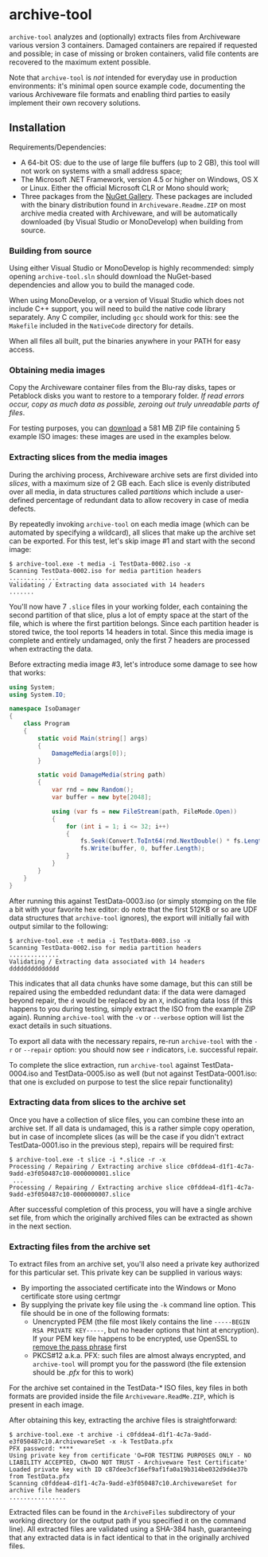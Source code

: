 archive-tool
============

`archive-tool` analyzes and (optionally) extracts files from Archiveware various version 3 containers. Damaged containers are repaired if requested and possible; in case of missing or broken containers, valid file contents are recovered to the maximum extent possible. 

Note that `archive-tool` is *not* intended for everyday use in production environments: it's minimal open source example code, documenting the various Archiveware file formats and enabling third parties to easily implement their own recovery solutions.

Installation
------------

Requirements/Dependencies:
* A 64-bit OS: due to the use of large file buffers (up to 2 GB), this tool will not work on systems with a small address space;
* The Microsoft .NET Framework, version 4.5 or higher on Windows, OS X or Linux. Either the official Microsoft CLR or Mono should work;
* Three packages from the [NuGet Gallery](https://www.nuget.org/). These packages are included with the binary distribution found in `Archiveware.Readme.ZIP` on most archive media created with Archiveware, and will be automatically downloaded (by Visual Studio or MonoDevelop) when building from source.

### Building from source

Using either Visual Studio or MonoDevelop is highly recommended: simply opening `archive-tool.sln` should download the NuGet-based dependencies and allow you to build the managed code.

When using MonoDevelop, or a version of Visual Studio which does not include C++ support, you will need to build the native code library separately. Any C compiler, including `gcc` should work for this: see the `Makefile` included in the `NativeCode` directory for details.   

When all files all built, put the binaries anywhere in your PATH for easy access.	

### Obtaining media images

Copy the Archiveware container files from the Blu-ray disks, tapes or Petablock disks you want to restore to a temporary folder. *If read errors occur, copy as much data as possible, zeroing out truly unreadable parts of files*.

For testing purposes, you can [download](https://global-disk.com/downloads/Archiveware/TestData.ZIP) a 581 MB ZIP file containing 5 example ISO images: these images are used in the examples below.

### Extracting slices from the media images

During the archiving process, Archiveware archive sets are first divided into *slices*, with a maximum size of 2 GB each. Each slice is evenly distributed over all media, in data structures called *partitions* which include a user-defined percentage of redundant data to allow recovery in case of media defects.

By repeatedly invoking `archive-tool` on each media image (which can be automated by specifying a wildcard), all slices that make up the archive set can be exported. For this test, let's skip image #1 and start with the second image:

~~~
$ archive-tool.exe -t media -i TestData-0002.iso -x
Scanning TestData-0002.iso for media partition headers
..............
Validating / Extracting data associated with 14 headers
.......
~~~

You'll now have 7 `.slice` files in your working folder, each containing the second partition of that slice, plus a lot of empty space at the start of the file, which is where the first partition belongs. Since each partition header is stored twice, the tool reports 14 headers in total. Since this media image is complete and entirely undamaged, only the first 7 headers are processed when extracting the data.

Before extracting media image #3, let's introduce some damage to see how that works:

~~~ csharp
using System;
using System.IO;

namespace IsoDamager
{
    class Program
    {
        static void Main(string[] args)
        {
            DamageMedia(args[0]);
        }

        static void DamageMedia(string path)
        {
            var rnd = new Random();
            var buffer = new byte[2048];

            using (var fs = new FileStream(path, FileMode.Open))
            {
                for (int i = 1; i <= 32; i++)
                {
                    fs.Seek(Convert.ToInt64(rnd.NextDouble() * fs.Length), SeekOrigin.Begin);
                    fs.Write(buffer, 0, buffer.Length);
                }
            }
        }
    }
}
~~~

After running this against TestData-0003.iso (or simply stomping on the file a bit with your favorite hex editor: do note that the first 512KB or so are UDF data structures that `archive-tool` ignores), the export will initially fail with output similar to the following:

~~~
$ archive-tool.exe -t media -i TestData-0003.iso -x
Scanning TestData-0002.iso for media partition headers
..............
Validating / Extracting data associated with 14 headers
dddddddddddddd
~~~

This indicates that all data chunks have some damage, but this can still be repaired using the embedded redundant data: if the data were damaged beyond repair, the `d` would be replaced by an `X`, indicating data loss (if this happens to you during testing, simply extract the ISO from the example ZIP again). Running `archive-tool` with the `-v` or `--verbose` option will list the exact details in such situations.

To export all data with the necessary repairs, re-run `archive-tool` with the `-r` or `--repair` option: you should now see `r` indicators, i.e. successful repair.

To complete the slice extraction, run `archive-tool` against TestData-0004.iso and TestData-0005.iso as well (but not against TestData-0001.iso: that one is excluded on purpose to test the slice repair functionality)

### Extracting data from slices to the archive set

Once you have a collection of slice files, you can combine these into an archive set. If all data is undamaged, this is a rather simple copy operation, but in case of incomplete slices (as will be the case if you didn't extract TestData-0001.iso in the previous step), repairs will be required first:

~~~
$ archive-tool.exe -t slice -i *.slice -r -x
Processing / Repairing / Extracting archive slice c0fddea4-d1f1-4c7a-9add-e3f050487c10-0000000001.slice
 ...
Processing / Repairing / Extracting archive slice c0fddea4-d1f1-4c7a-9add-e3f050487c10-0000000007.slice
~~~

After successful completion of this process, you will have a single archive set file, from which the originally archived files can be extracted as shown in the next section.

### Extracting files from the archive set

To extract files from an archive set, you'll also need a private key authorized for this particular set. This private key can be supplied in various ways:
* By importing the associated certificate into the Windows or Mono certificate store using certmgr
* By supplying the private key file using the `-k` command line option. This file should be in one of the following formats:
  * Unencrypted PEM (the file most likely contains the line `-----BEGIN RSA PRIVATE KEY-----`, but no header options that hint at encryption). If your PEM key file happens to be encrypted, use OpenSSL to [remove the pass phrase](http://openssl.org/docs/apps/rsa.html) first
  * PKCS#12 a.k.a. PFX: such files are almost always encrypted, and `archive-tool` will prompt you for the password (the file extension should be *.pfx* for this to work)

For the archive set contained in the TestData-* ISO files, key files in both formats are provided inside the file `Archiveware.ReadMe.ZIP`, which is present in each image.

After obtaining this key, extracting the archive files is straightforward:

~~~
$ archive-tool.exe -t archive -i c0fddea4-d1f1-4c7a-9add-e3f050487c10.ArchivewareSet -x -k TestData.pfx
PFX password: ****
Using private key from certificate 'O=FOR TESTING PURPOSES ONLY - NO LIABILITY ACCEPTED, CN=DO NOT TRUST - Archiveware Test Certificate'
Loaded private key with ID c87dee3cf16ef9af1fa0a19b314be032d9d4e37b from TestData.pfx
Scanning c0fddea4-d1f1-4c7a-9add-e3f050487c10.ArchivewareSet for archive file headers
................
~~~

Extracted files can be found in the `ArchiveFiles` subdirectory of your working directory (or the output path if you specified it on the command line). All extracted files are validated using a SHA-384 hash, guaranteeing that any extracted data is in fact identical to that in the originally archived files.
